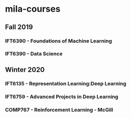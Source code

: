 # mila-courses

## Fall 2019
### IFT6390 - Foundations of Machine Learning
### IFT6390 - Data Science

## Winter 2020
### IFT6135 - Representation Learning:Deep Learning
### IFT6759 - Advanced Projects in Deep Learning
### COMP767 - Reinforcement Learning - McGill
